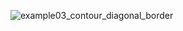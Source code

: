 ![example03_contour_diagonal_border](https://github.com/akageyama/slice-svg/assets/17426293/b02f0b53-6bdd-4119-9f96-a95bab0ebd17)
